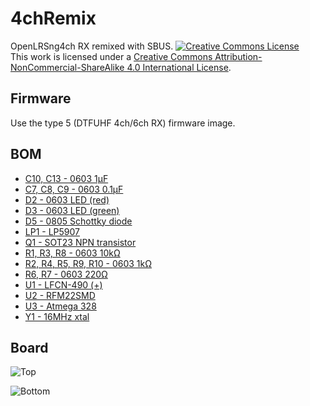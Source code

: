 # 4chRemix
OpenLRSng4ch RX remixed with SBUS.
<a rel="license" href="http://creativecommons.org/licenses/by-nc-sa/4.0/"><img alt="Creative Commons License" style="border-width:0" src="https://i.creativecommons.org/l/by-nc-sa/4.0/88x31.png" /></a><br />This work is licensed under a <a rel="license" href="http://creativecommons.org/licenses/by-nc-sa/4.0/">Creative Commons Attribution-NonCommercial-ShareAlike 4.0 International License</a>.

## Firmware

Use the type 5 (DTFUHF 4ch/6ch RX) firmware image.

## BOM

* [C10, C13 - 0603 1μF](http://www.digikey.com/product-detail/en/0/1276-1946-1-ND)
* [C7, C8, C9  - 0603 0.1μF](http://www.digikey.com/product-detail/en/0/490-1532-1-ND/587771)
* [D2 - 0603 LED (red)](http://www.digikey.com/product-detail/en/0/754-1117-1-ND)
* [D3 - 0603 LED (green)](http://www.digikey.com/product-detail/en/0/754-1121-1-ND)
* [D5 - 0805 Schottky diode](http://www.digikey.com/product-detail/en/0/478-7802-1-ND)
* [LP1 - LP5907](http://www.digikey.com/product-detail/en/0/296-40365-1-ND)
* [Q1 - SOT23 NPN transistor](http://www.digikey.com/product-detail/en/0/ZXTN07012EFFCT-ND)
* [R1, R3, R8 - 0603 10kΩ](http://www.digikey.com/product-detail/en/0/RMCF0603FT10K0CT-ND)
* [R2, R4, R5, R9, R10 - 0603 1kΩ](http://www.digikey.com/product-detail/en/0/P1.00KHCT-ND)
* [R6, R7 - 0603 220Ω](http://www.digikey.com/product-detail/en/0/RMCF0603FT220RCT-ND)
* [U1 - LFCN-490 (+)](http://www.minicircuits.com/products/filters_sm_low.shtml)
* [U2 - RFM22SMD](http://www.ebay.com/itm/RFM22B-433Mhz-Wireless-Transceiver-from-HopeRF-/171728634731)
* [U3 - Atmega 328](http://www.digikey.com/product-detail/en/0/ATMEGA328P-AU-ND)
* [Y1 - 16MHz xtal](http://www.digikey.com/product-detail/en/0/478-5420-1-ND)

## Board

![Top](http://i.imgur.com/Xx5gTsg.png)

![Bottom](http://i.imgur.com/hQRg3u8.png)
